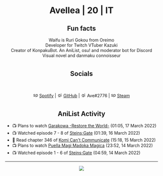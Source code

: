 <h1 align="center">
Avellea | 20 | IT
</h1>



<h2 align="center">
Fun facts
</h2>

<p align="center">
Waifu is Ruri Gokou from Oreimo<br>
Developer for Twitch VTuber Kazuki<br>
Creator of KonpakuBot. An AniList, osu! and moderator bot for Discord<br>
Visual novel and danmaku connoisseur
</p>

<h1>
<h2 align="center">Socials</h2>
<br>
<p align="center">
<img src="https://open.scdn.co/cdn/images/favicon.5cb2bd30.ico" alt="spotify logo" width="16"> <a href="https://open.spotify.com/user/2r8tkjt7qlh7uo7k06z43t63a">Spotify</a> | <img src="https://github.com/fluidicon.png" alt="github logo" width="16"> <a href="https://github.com/Avellea">GitHub</a> | <img src="https://i.imgur.com/ywxedYu.png" alt="github logo" width="16"> Ave#2776 | <img src="https://store.steampowered.com/favicon.ico" alt="spotify logo" width="16"> <a href="https://steamcommunity.com/id/Avellea/">Steam</a>
</p>
<h1>

<h2 align="center">AniList Activity</h2>

<!-- ANILIST_ACTIVITY:start -->

-   📺 Plans to watch [Garakowa -Restore the World-](https://anilist.co/anime/21042) (01:05, 17 March 2022)
-   📺 Watched episode 7 - 8 of [Steins;Gate](https://anilist.co/anime/9253) (01:39, 16 March 2022)
-   📖 Read chapter 346 of [Komi Can't Communicate](https://anilist.co/manga/97852) (15:18, 15 March 2022)
-   📺 Plans to watch [Puella Magi Madoka Magica](https://anilist.co/anime/9756) (23:52, 14 March 2022)
-   📺 Watched episode 1 - 6 of [Steins;Gate](https://anilist.co/anime/9253) (04:59, 14 March 2022)

<!-- ANILIST_ACTIVITY:end -->


---



<p align="center">
<img src="https://i.pinimg.com/originals/5f/95/04/5f9504eb5a7d27ec7a6121b9e9aa48b3.gif">
<p>
